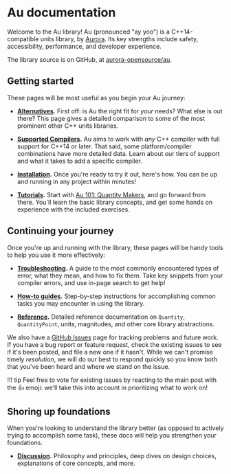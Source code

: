 # Au documentation

Welcome to the Au library!  Au (pronounced "ay yoo") is a C++14-compatible units library, by
[Aurora](https://aurora.tech/).  Its key strengths include safety, accessibility, performance, and
developer experience.

The library source is on GitHub, at
[aurora-opensource/au](https://github.com/aurora-opensource/au).

## Getting started

These pages will be most useful as you begin your Au journey:

- **[Alternatives](./alternatives/index.md).**  First off: is Au the right fit for _your_ needs?
  What else is out there?  This page gives a detailed comparison to some of the most prominent other
  C++ units libraries.

- **[Supported Compilers](./supported-compilers.md).**  Au aims to work with _any_ C++ compiler with full
  support for C++14 or later.  That said, some platform/compiler combinations have more detailed
  data.  Learn about our tiers of support and what it takes to add a specific compiler.

- **[Installation](./install.md).**  Once you're ready to try it out, here's how.  You can be up and
  running in any project within minutes!

- **[Tutorials](./tutorial/index.md).**  Start with [Au 101: Quantity
  Makers](./tutorial/101-quantity-makers.md), and go forward from there.  You'll learn the basic
  library concepts, and get some hands on experience with the included exercises.

## Continuing your journey

Once you're up and running with the library, these pages will be handy tools to help you use it more
effectively:

- **[Troubleshooting](./troubleshooting.md).**  A guide to the most commonly encountered types of
  error, what they mean, and how to fix them.  Take key snippets from your compiler errors, and
  use in-page search to get help!

- **[How-to guides](./howto/index.md).**  Step-by-step instructions for accomplishing common tasks
  you may encounter in using the library.

- **[Reference](./reference/index.md).**  Detailed reference documentation on `Quantity`,
  `QuantityPoint`, units, magnitudes, and other core library abstractions.

We also have a [GitHub Issues](https://github.com/aurora-opensource/au/issues) page for tracking
problems and future work.  If you have a bug report or feature request, check the existing issues to
see if it's been posted, and file a new one if it hasn't.  While we can't promise timely
_resolution_, we will do our best to respond quickly so you know both that you've been heard and where we
stand on the issue.

!!! tip
    Feel free to vote for existing issues by reacting to the main post with the :+1: emoji: we'll
    take this into account in prioritizing what to work on!

## Shoring up foundations

When you're looking to understand the library better (as opposed to actively trying to accomplish
some task), these docs will help you strengthen your foundations.

- **[Discussion](./discussion/index.md).**  Philosophy and principles, deep dives on design choices,
  explanations of core concepts, and more.
